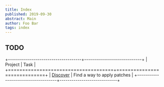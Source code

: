 ```yaml
---
title: Index
published: 2019-09-30
abstract: Main
author: Foo Bar
tags: index
---
```


## TODO

+-------------------------------------+-----------------------------+
| Project                             | Task                        |
+=====================================+=============================+
| [Discover](assets/content/index.md) | Find a way to apply patches |
+-------------------------------------+-----------------------------+


